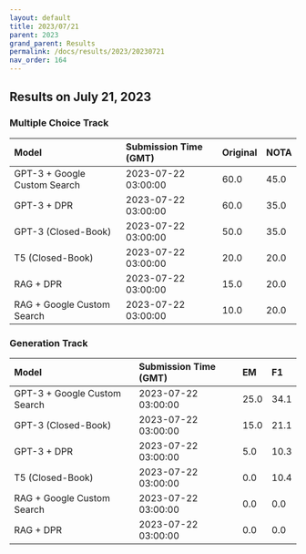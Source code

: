 ```yaml
---
layout: default
title: 2023/07/21
parent: 2023
grand_parent: Results
permalink: /docs/results/2023/20230721
nav_order: 164
---
```


## Results on July 21, 2023

### Multiple Choice Track

| Model        | Submission Time (GMT) | Original | NOTA | 
|:-------------|:---------|:---------|:-----|
|GPT-3 + Google Custom Search|2023-07-22 03:00:00|60.0|45.0|
|GPT-3 + DPR|2023-07-22 03:00:00|60.0|35.0|
|GPT-3 (Closed-Book)|2023-07-22 03:00:00|50.0|35.0|
|T5 (Closed-Book)|2023-07-22 03:00:00|20.0|20.0|
|RAG + DPR|2023-07-22 03:00:00|15.0|20.0|
|RAG + Google Custom Search|2023-07-22 03:00:00|10.0|20.0|



### Generation Track

| Model        | Submission Time (GMT) | EM | F1 | 
|:-------------|:---------|:---------|:-----|
|GPT-3 + Google Custom Search|2023-07-22 03:00:00|25.0|34.1|
|GPT-3 (Closed-Book)|2023-07-22 03:00:00|15.0|21.1|
|GPT-3 + DPR|2023-07-22 03:00:00|5.0|10.3|
|T5 (Closed-Book)|2023-07-22 03:00:00|0.0|10.4|
|RAG + Google Custom Search|2023-07-22 03:00:00|0.0|0.0|
|RAG + DPR|2023-07-22 03:00:00|0.0|0.0|

